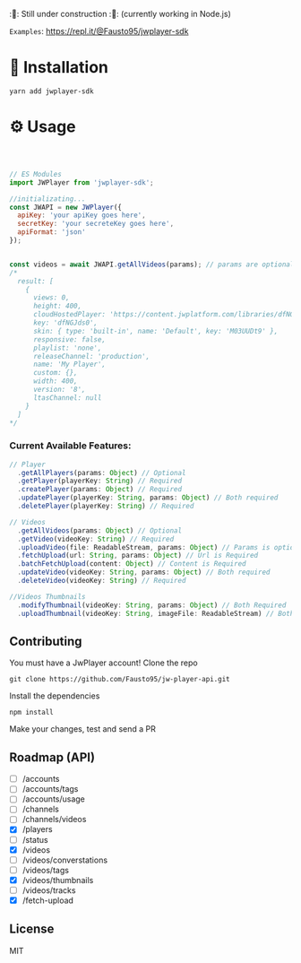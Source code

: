 :🚧: Still under construction :🚧: (currently working in Node.js)

`Examples`: https://repl.it/@Fausto95/jwplayer-sdk


# 🔧 Installation
```shell
yarn add jwplayer-sdk
```
# ⚙️ Usage

```js



// ES Modules
import JWPlayer from 'jwplayer-sdk';

//initializating...
const JWAPI = new JWPlayer({
  apiKey: 'your apiKey goes here',
  secretKey: 'your secreteKey goes here',
  apiFormat: 'json'
});


const videos = await JWAPI.getAllVideos(params); // params are optional
/*
  result: [
    {
      views: 0,
      height: 400,
      cloudHostedPlayer: 'https://content.jwplatform.com/libraries/dfNGJds0.js',
      key: 'dfNGJds0',
      skin: { type: 'built-in', name: 'Default', key: 'M03UUDt9' },
      responsive: false,
      playlist: 'none',
      releaseChannel: 'production',
      name: 'My Player',
      custom: {},
      width: 400,
      version: '8',
      ltasChannel: null
    }
  ]
*/
```

### Current Available Features:

```typescript
// Player
  .getAllPlayers(params: Object) // Optional
  .getPlayer(playerKey: String) // Required
  .createPlayer(params: Object) // Required
  .updatePlayer(playerKey: String, params: Object) // Both required
  .deletePlayer(playerKey: String) // Required

// Videos
  .getAllVideos(params: Object) // Optional
  .getVideo(videoKey: String) // Required
  .uploadVideo(file: ReadableStream, params: Object) // Params is optional
  .fetchUpload(url: String, params: Object) // Url is Required
  .batchFetchUpload(content: Object) // Content is Required
  .updateVideo(videoKey: String, params: Object) // Both required
  .deleteVideo(videoKey: String) // Required

//Videos Thumbnails
  .modifyThumbnail(videoKey: String, params: Object) // Both Required
  .uploadThumbnail(videoKey: String, imageFile: ReadableStream) // Both Required
````

## Contributing

You must have a JwPlayer account!
Clone the repo
```shell
git clone https://github.com/Fausto95/jw-player-api.git
```
Install the dependencies
```shell
npm install
```

Make your changes, test and send a PR

## Roadmap (API)
- [ ] /accounts
- [ ] /accounts/tags
- [ ] /accounts/usage
- [ ] /channels
- [ ] /channels/videos
- [x] /players
- [ ] /status
- [x] /videos
- [ ] /videos/converstations
- [ ] /videos/tags
- [x] /videos/thumbnails
- [ ] /videos/tracks
- [x] /fetch-upload

## License

MIT
